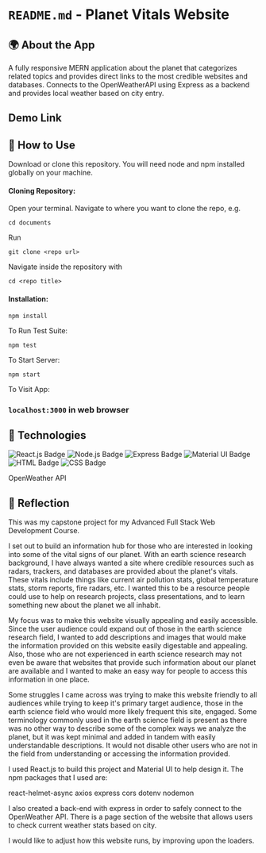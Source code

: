 # `README.md` - Planet Vitals Website

## 🌍 About the App

A fully responsive MERN application about the planet that categorizes related topics and provides direct links to the most credible websites and databases. Connects to the OpenWeatherAPI using Express as a backend and provides local weather based on city entry.

## Demo Link



## 📝 How to Use

Download or clone this repository. You will need node and npm installed globally on your machine.

#### Cloning Repository: 

Open your terminal. Navigate to where you want to clone the repo, e.g.

```
cd documents
```  
 
Run

```
git clone <repo url>
```

Navigate inside the repository with 

```
cd <repo title>
``` 

#### Installation:

```
npm install
``` 

To Run Test Suite:

```
npm test
``` 

To Start Server:

```
npm start
``` 

To Visit App:

### `localhost:3000` in web browser


## 🔨 Technologies

![React.js Badge](https://img.shields.io/badge/React-20232A?style=for-the-badge&logo=react&logoColor=61DAFB)
![Node.js Badge](https://img.shields.io/badge/Node.js-43853D?style=for-the-badge&logo=node.js&logoColor=white)
![Express Badge](https://img.shields.io/badge/Express.js-404D59?style=for-the-badge)
![Material UI Badge](https://img.shields.io/badge/Material--UI-0081CB?style=for-the-badge&logo=material-ui&logoColor=white)
![HTML Badge](https://img.shields.io/badge/HTML5-E34F26?style=for-the-badge&logo=html5&logoColor=white)
![CSS Badge](https://img.shields.io/badge/CSS3-1572B6?style=for-the-badge&logo=css3&logoColor=white)

OpenWeather API


## 🤔 Reflection

This was my capstone project for my Advanced Full Stack Web Development Course. 

I set out to build an information hub for those who are interested in looking into some of the vital signs of our planet. With an earth science research background, I have always wanted a site where credible resources such as radars, trackers, and databases are provided about the planet's vitals. These vitals include things like current air pollution stats, global temperature stats, storm reports, fire radars, etc. I wanted this to be a resource people could use to help on research projects, class presentations, and to learn something new about the planet we all inhabit.

My focus was to make this website visually appealing and easily accessible. Since the user audience could expand out of those in the earth science research field, I wanted to add descriptions and images that would make the information provided on this website easily digestable and appealing. Also, those who are not experienced in earth science research may not even be aware that websites that provide such information about our planet are available and I wanted to make an easy way for people to access this information in one place. 

Some struggles I came across was trying to make this website friendly to all audiences while trying to keep it's primary target audience, those in the earth science field who would more likely frequent this site, engaged. Some terminology commonly used in the earth science field is present as there was no other way to describe some of the complex ways we analyze the planet, but it was kept minimal and added in tandem with easily understandable descriptions. It would not disable other users who are not in the field from understanding or accessing the information provided.

I used React.js to build this project and Material UI to help design it. The npm packages that I used are: 


<a src="https://www.npmjs.com/package/react-helmet-async" alt="react-helmet-asynch npm package link">
 react-helmet-async
</a>

<a src="https://www.npmjs.com/package/axios" alt="axios npm package link">
 axios
</a>

<a src="https://www.npmjs.com/package/express" alt="express npm package link">
 express
</a>

<a src="https://www.npmjs.com/package/cors" alt="cors npm package link">
 cors
</a>

<a src="https://www.npmjs.com/package/dotenv" alt="dotenv npm package link">
 dotenv
</a>

<a src="https://www.npmjs.com/package/nodemon" alt="nodemon npm package link">
 nodemon
</a>

I also created a back-end with express in order to safely connect to the OpenWeather API. There is a page section of the website that allows users to check current weather stats based on city. 

I would like to adjust how this website runs, by improving upon the loaders. 
